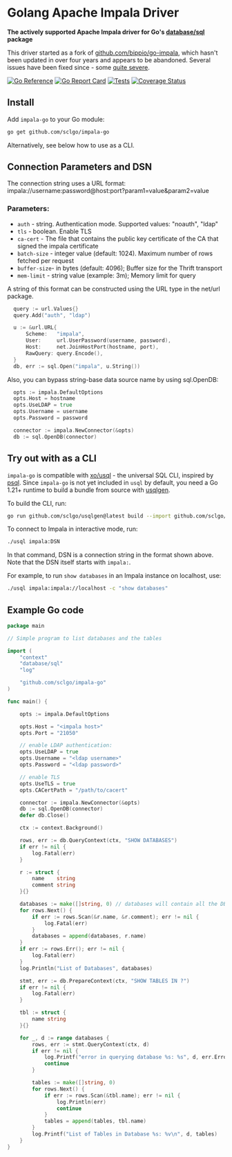 # Golang Apache Impala Driver 

**The actively supported Apache Impala driver for Go's [database/sql](https://golang.org/pkg/database/sql) package**

This driver started as a fork of [github.com/bippio/go-impala](https://github.com/bippio/go-impala),
which hasn't been updated in over four years and appears to be abandoned.
Several issues have been fixed since - some [quite severe](https://github.com/sclgo/impala-go/pulls?q=is%3Apr+is%3Aclosed+label%3Abug).

[![Go Reference](https://pkg.go.dev/badge/github.com/sclgo/impala-go.svg)](https://pkg.go.dev/github.com/sclgo/impala-go)
[![Go Report Card](https://goreportcard.com/badge/github.com/sclgo/impala-go)](https://goreportcard.com/report/github.com/sclgo/impala-go)
[![Tests](https://github.com/sclgo/impala-go/actions/workflows/ci.yml/badge.svg)](https://coveralls.io/github/sclgo/impala-go)
[![Coverage Status](https://coveralls.io/repos/github/sclgo/impala-go/badge.svg)](https://coveralls.io/github/sclgo/impala-go)

## Install

Add `impala-go` to your Go module:

```bash
go get github.com/sclgo/impala-go
```

Alternatively, see below how to use as a CLI.

## Connection Parameters and DSN

The connection string uses a URL format: impala://username:password@host:port?param1=value&param2=value

### Parameters:

* `auth` - string. Authentication mode. Supported values: "noauth", "ldap"
* `tls` - boolean. Enable TLS
* `ca-cert` - The file that contains the public key certificate of the CA that signed the impala certificate
* `batch-size` - integer value (default: 1024). Maximum number of rows fetched per request
* `buffer-size`- in bytes (default: 4096); Buffer size for the Thrift transport 
* `mem-limit` - string value (example: 3m); Memory limit for query 	

A string of this format can be constructed using the URL type in the net/url package.

```go
  query := url.Values{}
  query.Add("auth", "ldap")

  u := &url.URL{
      Scheme:   "impala",
      User:     url.UserPassword(username, password),
      Host:     net.JoinHostPort(hostname, port),
      RawQuery: query.Encode(),
  }
  db, err := sql.Open("impala", u.String())
```

Also, you can bypass string-base data source name by using sql.OpenDB:

```go
  opts := impala.DefaultOptions
  opts.Host = hostname
  opts.UseLDAP = true
  opts.Username = username
  opts.Password = password

  connector := impala.NewConnector(&opts)
  db := sql.OpenDB(connector)
```


## Try out with as a CLI

`impala-go` is compatible with [xo/usql](https://github.com/xo/usql) - the universal SQL CLI, 
inspired by [psql](https://www.postgresql.org/docs/current/app-psql.html). 
Since `impala-go` is not yet included in `usql` by default, you need a Go 1.21+ runtime to build a bundle
from source with [usqlgen](https://github.com/sclgo/usqlgen).

To build the CLI, run:

```bash
go run github.com/sclgo/usqlgen@latest build --import github.com/sclgo/impala-go -- -tags no_base
```

To connect to Impala in interactive mode, run:

```bash
./usql impala:DSN
```

In that command, DSN is a connection string in the format shown above. Note that the DSN itself starts with `impala:`.

For example, to run `show databases` in an Impala instance on localhost, use:

```bash
./usql impala:impala://localhost -c "show databases"
```

## Example Go code

```go
package main

// Simple program to list databases and the tables

import (
	"context"
	"database/sql"
	"log"

	"github.com/sclgo/impala-go"
)

func main() {

	opts := impala.DefaultOptions

	opts.Host = "<impala host>"
	opts.Port = "21050"

	// enable LDAP authentication:
	opts.UseLDAP = true
	opts.Username = "<ldap username>"
	opts.Password = "<ldap password>"

	// enable TLS
	opts.UseTLS = true
	opts.CACertPath = "/path/to/cacert"

	connector := impala.NewConnector(&opts)
	db := sql.OpenDB(connector)
	defer db.Close()

	ctx := context.Background()

	rows, err := db.QueryContext(ctx, "SHOW DATABASES")
	if err != nil {
		log.Fatal(err)
	}

	r := struct {
		name    string
		comment string
	}{}

	databases := make([]string, 0) // databases will contain all the DBs to enumerate later
	for rows.Next() {
		if err := rows.Scan(&r.name, &r.comment); err != nil {
			log.Fatal(err)
		}
		databases = append(databases, r.name)
	}
	if err := rows.Err(); err != nil {
		log.Fatal(err)
	}
	log.Println("List of Databases", databases)

	stmt, err := db.PrepareContext(ctx, "SHOW TABLES IN ?")
	if err != nil {
		log.Fatal(err)
	}

	tbl := struct {
		name string
	}{}

	for _, d := range databases {
		rows, err := stmt.QueryContext(ctx, d)
		if err != nil {
			log.Printf("error in querying database %s: %s", d, err.Error())
			continue
		}

		tables := make([]string, 0)
		for rows.Next() {
			if err := rows.Scan(&tbl.name); err != nil {
				log.Println(err)
				continue
			}
			tables = append(tables, tbl.name)
		}
		log.Printf("List of Tables in Database %s: %v\n", d, tables)
	}
}

```
